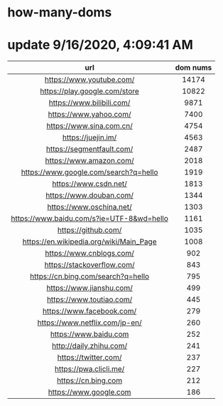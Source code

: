 # how-many-doms

# update 9/16/2020, 4:09:41 AM

url | dom nums
:-: | :-:
https://www.youtube.com/ | 14174
https://play.google.com/store | 10822
https://www.bilibili.com/ | 9871
https://www.yahoo.com/ | 7400
https://www.sina.com.cn/ | 4754
https://juejin.im/ | 4563
https://segmentfault.com/ | 2487
https://www.amazon.com/ | 2018
https://www.google.com/search?q=hello | 1919
https://www.csdn.net/ | 1813
https://www.douban.com/ | 1344
https://www.oschina.net/ | 1303
https://www.baidu.com/s?ie=UTF-8&wd=hello | 1161
https://github.com/ | 1035
https://en.wikipedia.org/wiki/Main_Page | 1008
https://www.cnblogs.com/ | 902
https://stackoverflow.com/ | 843
https://cn.bing.com/search?q=hello | 795
https://www.jianshu.com/ | 499
https://www.toutiao.com/ | 445
https://www.facebook.com/ | 279
https://www.netflix.com/jp-en/ | 260
https://www.baidu.com | 252
http://daily.zhihu.com/ | 241
https://twitter.com/ | 237
https://pwa.clicli.me/ | 227
https://cn.bing.com | 212
https://www.google.com | 186
